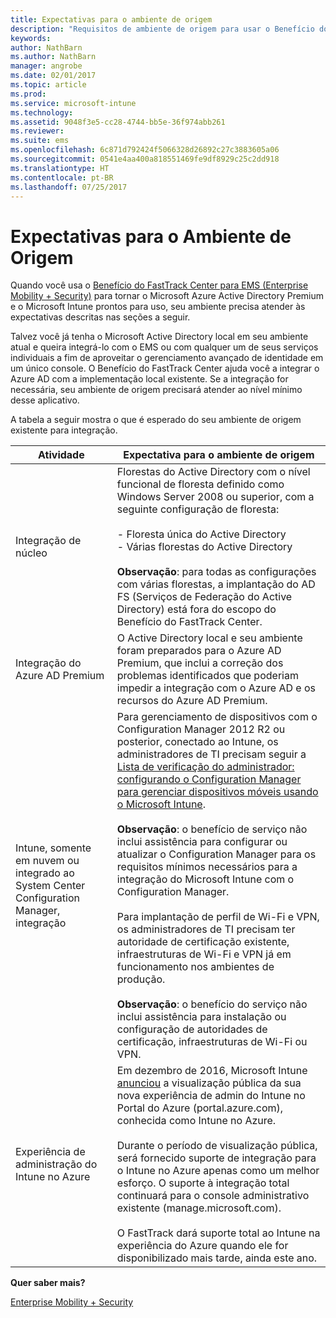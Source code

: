 ```yaml
---
title: Expectativas para o ambiente de origem
description: "Requisitos de ambiente de origem para usar o Benefício do FastTrack Center"
keywords: 
author: NathBarn
ms.author: NathBarn
manager: angrobe
ms.date: 02/01/2017
ms.topic: article
ms.prod: 
ms.service: microsoft-intune
ms.technology: 
ms.assetid: 9048f3e5-cc28-4744-bb5e-36f974abb261
ms.reviewer: 
ms.suite: ems
ms.openlocfilehash: 6c871d792424f5066328d26892c27c3883605a06
ms.sourcegitcommit: 0541e4aa400a818551469fe9df8929c25c2dd918
ms.translationtype: HT
ms.contentlocale: pt-BR
ms.lasthandoff: 07/25/2017
---
```

# <a name="source-environment-expectations"></a>Expectativas para o Ambiente de Origem
Quando você usa o [Benefício do FastTrack Center para EMS (Enterprise Mobility + Security)](fasttrack-center-benefit-for-enterprise-mobility-suite-ems.md) para tornar o Microsoft Azure Active Directory Premium e o Microsoft Intune prontos para uso, seu ambiente precisa atender às expectativas descritas nas seções a seguir.

Talvez você já tenha o Microsoft Active Directory local em seu ambiente atual e queira integrá-lo com o EMS ou com qualquer um de seus serviços individuais a fim de aproveitar o gerenciamento avançado de identidade em um único console. O Benefício do FastTrack Center ajuda você a integrar o Azure AD com a implementação local existente. Se a integração for necessária, seu ambiente de origem precisará atender ao nível mínimo desse aplicativo.

A tabela a seguir mostra o que é esperado do seu ambiente de origem existente para integração.

|Atividade|Expectativa para o ambiente de origem|
|------------|----------------------------------|
|Integração de núcleo|Florestas do Active Directory com o nível funcional de floresta definido como Windows Server 2008 ou superior, com a seguinte configuração de floresta:<br /><br />-   Floresta única do Active Directory<br />-   Várias florestas do Active Directory </br></br>**Observação**: para todas as configurações com várias florestas, a implantação do AD FS (Serviços de Federação do Active Directory) está fora do escopo do Benefício do FastTrack Center.|
|Integração do Azure AD Premium|O Active Directory local e seu ambiente foram preparados para o Azure AD Premium, que inclui a correção dos problemas identificados que poderiam impedir a integração com o Azure AD e os recursos do Azure AD Premium.|
|Intune, somente em nuvem ou integrado ao System Center Configuration Manager, integração|Para gerenciamento de dispositivos com o Configuration Manager 2012 R2 ou posterior, conectado ao Intune, os administradores de TI precisam seguir a [Lista de verificação do administrador: configurando o Configuration Manager para gerenciar dispositivos móveis usando o Microsoft Intune](https://technet.microsoft.com/library/jj943763.aspx).</br></br> **Observação**: o benefício de serviço não inclui assistência para configurar ou atualizar o Configuration Manager para os requisitos mínimos necessários para a integração do Microsoft Intune com o Configuration Manager.</br></br>Para implantação de perfil de Wi-Fi e VPN, os administradores de TI precisam ter autoridade de certificação existente, infraestruturas de Wi-Fi e VPN já em funcionamento nos ambientes de produção.</br></br> **Observação**: o benefício do serviço não inclui assistência para instalação ou configuração de autoridades de certificação, infraestruturas de Wi-Fi ou VPN. |
|Experiência de administração do Intune no Azure | Em dezembro de 2016, Microsoft Intune [anunciou](https://blogs.technet.microsoft.com/enterprisemobility/2016/12/07/public-preview-of-intune-on-azure/) a visualização pública da sua nova experiência de admin do Intune no Portal do Azure (portal.azure.com), conhecida como Intune no Azure.<br><br>Durante o período de visualização pública, será fornecido suporte de integração para o Intune no Azure apenas como um melhor esforço. O suporte à integração total continuará para o console administrativo existente (manage.microsoft.com).<br><br>O FastTrack dará suporte total ao Intune na experiência do Azure quando ele for disponibilizado mais tarde, ainda este ano.


**Quer saber mais?**

[Enterprise Mobility + Security](https://www.microsoft.com/en-us/cloud-platform/enterprise-mobility)

